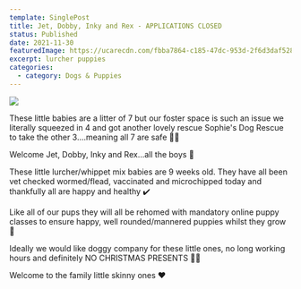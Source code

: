 ```yaml
---
template: SinglePost
title: Jet, Dobby, Inky and Rex - APPLICATIONS CLOSED
status: Published
date: 2021-11-30
featuredImage: https://ucarecdn.com/fbba7864-c185-47dc-953d-2f6d3daf5284/-/crop/718x471/0,141/-/preview/
excerpt: lurcher puppies
categories:
  - category: Dogs & Puppies
---
```

![](https://ucarecdn.com/845a261b-e0fe-4de1-9abf-a1311c84134f/)

These little babies are a litter of 7 but our foster space is such an issue we literally squeezed in 4 and got another lovely rescue Sophie's Dog Rescue to take the other 3….meaning all 7 are safe 😮‍💨 

Welcome Jet, Dobby, Inky and Rex…all the boys 💙

These little lurcher/whippet mix babies are 9 weeks old. They have all been vet checked wormed/flead, vaccinated and microchipped today and thankfully all are happy and healthy ✔️ 

Like all of our pups they will all be rehomed with mandatory online puppy classes to ensure happy, well rounded/mannered puppies whilst they grow 🐶 

Ideally we would like doggy company for these little ones, no long working hours and definitely NO CHRISTMAS PRESENTS 🎁❌

Welcome to the family little skinny ones ❤️